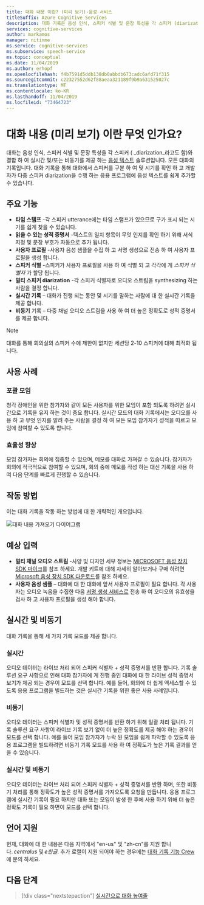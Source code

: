```yaml
---
title: 대화 내용 이란? (미리 보기)-음성 서비스
titleSuffix: Azure Cognitive Services
description: 대화 기록은 음성 인식, 스피커 식별 및 문장 특성을 각 스피커 (diarization 라고도 함)와 결합 하 여 실시간 및/또는 비동기 기록을 제공 하는 음성-텍스트 솔루션입니다. 대화창. 대화 기록을 통해 청각 장애인을 위한 참가자와 같은 모든 사용자에 대 한 대화가 포함 됩니다.
services: cognitive-services
author: markamos
manager: nitinme
ms.service: cognitive-services
ms.subservice: speech-service
ms.topic: conceptual
ms.date: 11/04/2019
ms.author: erhopf
ms.openlocfilehash: f4b7591d5ddb138db0abbdb673cadc6afd71f315
ms.sourcegitcommit: c22327552d62f88aeaa321189f9b9a631525027c
ms.translationtype: MT
ms.contentlocale: ko-KR
ms.lasthandoff: 11/04/2019
ms.locfileid: "73464723"
---
```

# <a name="what-is-conversation-transcription-preview"></a>대화 내용 (미리 보기) 이란 무엇 인가요?

대화는 음성 인식, 스피커 식별 및 문장 특성을 각 스피커 ( _diarization_라고도 함)와 결합 하 여 실시간 및/또는 비동기를 제공 하는 [음성 텍스트](speech-to-text.md) 솔루션입니다. 모든 대화의 기록입니다. 대화 기록을 통해 대화에서 스피커를 구분 하 여 및 시기를 확인 하 고 개발자가 다중 스피커 diarization을 수행 하는 응용 프로그램에 음성 텍스트를 쉽게 추가할 수 있습니다.

## <a name="key-features"></a>주요 기능

- **타임 스탬프** -각 스피커 utterance에는 타임 스탬프가 있으므로 구가 표시 되는 시기를 쉽게 찾을 수 있습니다.
- **읽을 수 있는 성적 증명서** -텍스트의 일치 항목이 무엇 인지를 확인 하기 위해 서식 지정 및 문장 부호가 자동으로 추가 됩니다.
- **사용자 프로필** -사용자 음성 샘플을 수집 하 고 서명 생성으로 전송 하 여 사용자 프로필을 생성 합니다.
- **스피커 식별** -스피커가 사용자 프로필을 사용 하 여 식별 되 고 각각에 게 _스피커 식별자_ 가 할당 됩니다.
- **멀티 스피커 diarization** -각 스피커 식별자로 오디오 스트림을 synthesizing 하는 사람을 결정 합니다.
- **실시간 기록** – 대화가 진행 되는 동안 및 시기를 말하는 사람에 대 한 실시간 기록을 제공 합니다.
- **비동기** 기록 – 다중 채널 오디오 스트림을 사용 하 여 더 높은 정확도로 성적 증명서를 제공 합니다.

> [!NOTE]
> 대화를 통해 회의실의 스피커 수에 제한이 없지만 세션당 2-10 스피커에 대해 최적화 됩니다.

## <a name="use-cases"></a>사용 사례

### <a name="inclusive-meetings"></a>포괄 모임

청각 장애인을 위한 참가자와 같이 모든 사용자를 위한 모임이 포함 되도록 하려면 실시간으로 기록을 유지 하는 것이 중요 합니다. 실시간 모드의 대화 기록에서는 오디오를 사용 하 고 무엇 인지를 알려 주는 사람을 결정 하 여 모든 모임 참가자가 성적을 따르고 모임에 참여할 수 있도록 합니다.

### <a name="improved-efficiency"></a>효율성 향상

모임 참가자는 회의에 집중할 수 있으며, 메모를 대화로 가져갈 수 있습니다. 참가자가 회의에 적극적으로 참여할 수 있으며, 회의 중에 메모를 작성 하는 대신 기록을 사용 하 여 다음 단계를 빠르게 진행할 수 있습니다.

## <a name="how-it-works"></a>작동 방법

이는 대화 기록을 작동 하는 방법에 대 한 개략적인 개요입니다.

![대화 내용 가져오기 다이어그램](media/scenarios/conversation-transcription-service.png)

## <a name="expected-inputs"></a>예상 입력

- **멀티 채널 오디오 스트림** -사양 및 디자인 세부 정보는 [MICROSOFT 음성 장치 SDK 마이크](https://aka.ms/cts/microphone)를 참조 하세요. 개발 키트에 대해 자세히 알아보거나 구매 하려면 [Microsoft 음성 장치 SDK 다운로드](https://aka.ms/cts/getsdk)를 참조 하세요.
- **사용자 음성 샘플** – 대화에 대 한 대화에 앞서 사용자 프로필이 필요 합니다. 각 사용자는 오디오 녹음을 수집한 다음 [서명 생성 서비스로](https://aka.ms/cts/signaturegenservice) 전송 하 여 오디오의 유효성을 검사 하 고 사용자 프로필을 생성 해야 합니다.

## <a name="real-time-vs-asynchronous"></a>실시간 및 비동기

대화 기록을 통해 세 가지 기록 모드를 제공 합니다.

### <a name="real-time"></a>실시간

오디오 데이터는 라이브 처리 되어 스피커 식별자 + 성적 증명서를 반환 합니다. 기록 솔루션 요구 사항으로 인해 대화 참가자에 게 진행 중인 대화에 대 한 라이브 성적 증명서 보기가 제공 되는 경우이 모드를 선택 합니다. 예를 들어, 회의에 더 쉽게 액세스할 수 있도록 응용 프로그램을 빌드하는 것은 실시간 기록을 위한 좋은 사용 사례입니다.

### <a name="asynchronous"></a>비동기

오디오 데이터는 스피커 식별자 및 성적 증명서를 반환 하기 위해 일괄 처리 됩니다. 기록 솔루션 요구 사항이 라이브 기록 보기 없이 더 높은 정확도를 제공 해야 하는 경우이 모드를 선택 합니다. 예를 들어 모임 참가자가 누락 된 모임을 쉽게 파악할 수 있도록 응용 프로그램을 빌드하려면 비동기 기록 모드를 사용 하 여 정확도가 높은 기록 결과를 얻을 수 있습니다.

### <a name="real-time-plus-asynchronous"></a>실시간 및 비동기

오디오 데이터는 라이브 처리 되어 스피커 식별자 + 성적 증명서를 반환 하며, 또한 비동기 처리를 통해 정확도가 높은 성적 증명서를 가져오도록 요청을 만듭니다. 응용 프로그램에 실시간 기록이 필요 하지만 대화 또는 모임이 발생 한 후에 사용 하기 위해 더 높은 정확도 기록이 필요 하면이 모드를 선택 합니다.

## <a name="language-support"></a>언어 지원

현재, 대화에 대 한 내용은 다음 지역에서 "en-us" 및 "zh-cn"를 지원 합니다. *centralus* 및 *e한글*. 추가 로캘이 지원 되어야 하는 경우에는 [대화 기록 기능 Crew](mailto:CTSFeatureCrew@microsoft.com)에 문의 하세요.

## <a name="next-steps"></a>다음 단계

> [!div class="nextstepaction"]
> [실시간으로 대화 높여줄](how-to-use-conversation-transcription-service.md)
